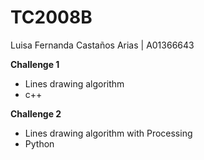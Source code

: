 # TC2008B
Luisa Fernanda Castaños Arias | A01366643

**Challenge 1**
- Lines drawing algorithm
- c++

**Challenge 2**
- Lines drawing algorithm with Processing
- Python

